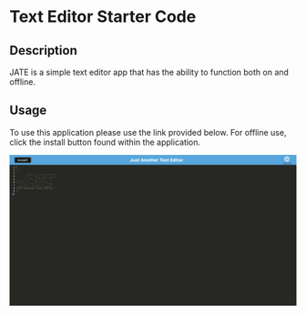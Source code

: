 # Text Editor Starter Code

## Description

JATE is a simple text editor app that has the ability to function both on and offline.

## Usage

To use this application please use the link provided below. For offline use, click the install button found within the application.

<img src = 'client/src/images/jate.png'></img>
